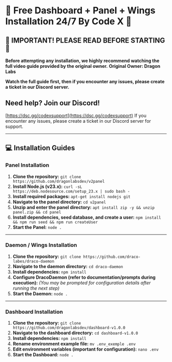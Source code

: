# 🚀 Free Dashboard + Panel + Wings Installation 24/7 By Code X 🚀

## 🚨 IMPORTANT! PLEASE READ BEFORE STARTING 🚨
**Before attempting any installation, we highly recommend watching the full video guide provided by the original owner.**
**Original Owner: Dragon Labs**

**Watch the full guide first, then if you encounter any issues, please create a ticket in our Discord server.**

## Need help? Join our Discord!
[https://dsc.gg/codexsupport](https://dsc.gg/codexsupport)
If you encounter any issues, please create a ticket in our Discord server for support.

---

## 💻 Installation Guides

### Panel Installation

1.  **Clone the repository:**
    ```git clone https://github.com/dragonlabsdev/v2panel```
2.  **Install Node.js (v23.x):**
    ```curl -sL https://deb.nodesource.com/setup_23.x | sudo bash -```
3.  **Install required packages:**
    ```apt-get install nodejs git```
4.  **Navigate to the panel directory:**
    ```cd v2panel```
5.  **Unzip and enter the panel directory:**
    ```apt install zip -y && unzip panel.zip && cd panel```
6.  **Install dependencies, seed database, and create a user:**
    ```npm install && npm run seed && npm run createUser```
7.  **Start the Panel:**
    ```node .```

---

### Daemon / Wings Installation

1.  **Clone the repository:**
    ```git clone https://github.com/draco-labes/draco-daemon```
2.  **Navigate to the daemon directory:**
    ```cd draco-daemon```
3.  **Install dependencies:**
    ```npm install```
4.  **Configure DracoDaemon (refer to documentation/prompts during execution):**
    *(You may be prompted for configuration details after running the next step)*
5.  **Start the Daemon:**
    ```node .```

---

### Dashboard Installation

1.  **Clone the repository:**
    ```git clone https://github.com/dragonlabsdev/dashboard-v1.0.0```
2.  **Navigate to the dashboard directory:**
    ```cd dashboard-v1.0.0```
3.  **Install dependencies:**
    ```npm install```
4.  **Rename environment example file:**
    ```mv .env_exemple .env```
5.  **Edit environment variables (important for configuration):**
    ```nano .env```
6.  **Start the Dashboard:**
    ```node .```
